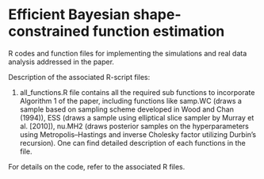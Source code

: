 # Efficient Bayesian shape-constrained function estimation

R codes and function files for implementing the simulations and real data analysis addressed in the paper.

Description of the associated R-script files:

1. all_functions.R file contains all the required sub functions to incorporate Algorithm 1 of the paper, including functions like samp.WC    (draws a sample based on sampling scheme developed in Wood and Chan (1994)), ESS (draws a sample using elliptical slice sampler by        Murray et al. [2010]), nu.MH2 (draws posterior samples on the hyperparameters using Metropolis–Hastings and inverse Cholesky factor        utilizing Durbin’s recursion). One can find detailed description of each functions in the file.

For details on the code, refer to the associated R files.
